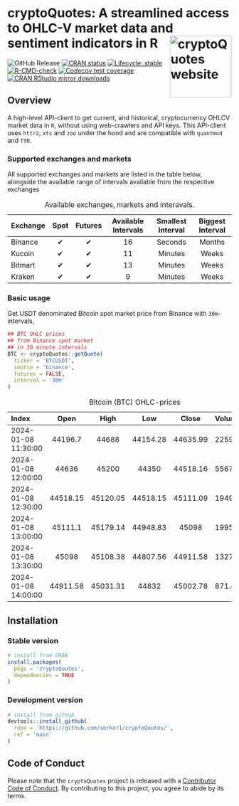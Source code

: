 
<!-- README.md is generated from README.Rmd. Please edit that file -->

# cryptoQuotes: A streamlined access to OHLC-V market data and sentiment indicators in R <a href="https://serkor1.github.io/cryptoQuotes/"><img src="man/figures/logo.png" align="right" height="139" alt="cryptoQuotes website" /></a>

<!-- badges: start -->

![GitHub
Release](https://img.shields.io/github/v/release/serkor1/cryptoQuotes?logo=github&label=release)
[![CRAN
status](https://www.r-pkg.org/badges/version/cryptoQuotes)](https://CRAN.R-project.org/package=cryptoQuotes)
[![Lifecycle:
stable](https://img.shields.io/badge/lifecycle-stable-brightgreen.svg)](https://lifecycle.r-lib.org/articles/stages.html#stable)
[![R-CMD-check](https://github.com/serkor1/cryptoQuotes/actions/workflows/R-CMD-check.yaml/badge.svg)](https://github.com/serkor1/cryptoQuotes/actions/workflows/R-CMD-check.yaml)
[![Codecov test
coverage](https://codecov.io/gh/serkor1/cryptoQuotes/branch/main/graph/badge.svg)](https://app.codecov.io/gh/serkor1/cryptoQuotes?branch=main)
[![CRAN RStudio mirror
downloads](https://cranlogs.r-pkg.org/badges/last-month/cryptoQuotes?color=blue)](https://r-pkg.org/pkg/cryptoQuotes)
<!-- badges: end -->

## Overview

A high-level API-client to get current, and historical, cryptocurrency
OHLCV market data in `R`, without using web-crawlers and API keys. This
API-client uses `httr2`, `xts` and `zoo` under the hood and are
compatible with `quantmod` and `TTR`.

### Supported exchanges and markets

All supported exchanges and markets are listed in the table below,
alongside the available range of intervals available from the respective
exchanges

<div align="center">

<table style="width:100%; margin-left: auto; margin-right: auto;" class="table">
<caption>
Available exchanges, markets and interavals.
</caption>
<thead>
<tr>
<th style="text-align:left;">
Exchange
</th>
<th style="text-align:center;">
Spot
</th>
<th style="text-align:center;">
Futures
</th>
<th style="text-align:center;">
Available Intervals
</th>
<th style="text-align:center;">
Smallest Interval
</th>
<th style="text-align:center;">
Biggest Interval
</th>
</tr>
</thead>
<tbody>
<tr>
<td style="text-align:left;">
Binance
</td>
<td style="text-align:center;">
✔
</td>
<td style="text-align:center;">
✔
</td>
<td style="text-align:center;">
16
</td>
<td style="text-align:center;">
Seconds
</td>
<td style="text-align:center;">
Months
</td>
</tr>
<tr>
<td style="text-align:left;">
Kucoin
</td>
<td style="text-align:center;">
✔
</td>
<td style="text-align:center;">
✔
</td>
<td style="text-align:center;">
11
</td>
<td style="text-align:center;">
Minutes
</td>
<td style="text-align:center;">
Weeks
</td>
</tr>
<tr>
<td style="text-align:left;">
Bitmart
</td>
<td style="text-align:center;">
✔
</td>
<td style="text-align:center;">
✔
</td>
<td style="text-align:center;">
13
</td>
<td style="text-align:center;">
Minutes
</td>
<td style="text-align:center;">
Weeks
</td>
</tr>
<tr>
<td style="text-align:left;">
Kraken
</td>
<td style="text-align:center;">
✔
</td>
<td style="text-align:center;">
✔
</td>
<td style="text-align:center;">
9
</td>
<td style="text-align:center;">
Minutes
</td>
<td style="text-align:center;">
Weeks
</td>
</tr>
</tbody>
</table>

</div>

### Basic usage

Get USDT denominated Bitcoin spot market price from Binance with
`30m`-intervals,

``` r
## BTC OHLC prices
## from Binance spot market
## in 30 minute intervals
BTC <- cryptoQuotes::getQuote(
  ticker = 'BTCUSDT',
  source = 'binance',
  futures = FALSE,
  interval = '30m'
)
```

<div align="center">

<table style="width:100%; margin-left: auto; margin-right: auto;" class="table">
<caption>
Bitcoin (BTC) OHLC-prices
</caption>
<thead>
<tr>
<th style="text-align:left;">
Index
</th>
<th style="text-align:center;">
Open
</th>
<th style="text-align:center;">
High
</th>
<th style="text-align:center;">
Low
</th>
<th style="text-align:center;">
Close
</th>
<th style="text-align:left;">
Volume
</th>
</tr>
</thead>
<tbody>
<tr>
<td style="text-align:left;">
2024-01-08 11:30:00
</td>
<td style="text-align:center;">
44196.7
</td>
<td style="text-align:center;">
44688
</td>
<td style="text-align:center;">
44154.28
</td>
<td style="text-align:center;">
44635.99
</td>
<td style="text-align:left;">
2259.56815
</td>
</tr>
<tr>
<td style="text-align:left;">
2024-01-08 12:00:00
</td>
<td style="text-align:center;">
44636
</td>
<td style="text-align:center;">
45200
</td>
<td style="text-align:center;">
44350
</td>
<td style="text-align:center;">
44518.16
</td>
<td style="text-align:left;">
5567.92331
</td>
</tr>
<tr>
<td style="text-align:left;">
2024-01-08 12:30:00
</td>
<td style="text-align:center;">
44518.15
</td>
<td style="text-align:center;">
45120.05
</td>
<td style="text-align:center;">
44518.15
</td>
<td style="text-align:center;">
45111.09
</td>
<td style="text-align:left;">
1949.63739
</td>
</tr>
<tr>
<td style="text-align:left;">
2024-01-08 13:00:00
</td>
<td style="text-align:center;">
45111.1
</td>
<td style="text-align:center;">
45179.14
</td>
<td style="text-align:center;">
44948.83
</td>
<td style="text-align:center;">
45098
</td>
<td style="text-align:left;">
1995.89183
</td>
</tr>
<tr>
<td style="text-align:left;">
2024-01-08 13:30:00
</td>
<td style="text-align:center;">
45098
</td>
<td style="text-align:center;">
45108.38
</td>
<td style="text-align:center;">
44807.56
</td>
<td style="text-align:center;">
44911.58
</td>
<td style="text-align:left;">
1327.42193
</td>
</tr>
<tr>
<td style="text-align:left;">
2024-01-08 14:00:00
</td>
<td style="text-align:center;">
44911.58
</td>
<td style="text-align:center;">
45031.31
</td>
<td style="text-align:center;">
44832
</td>
<td style="text-align:center;">
45002.78
</td>
<td style="text-align:left;">
871.80155
</td>
</tr>
</tbody>
</table>

</div>

## Installation

### Stable version

``` r
# install from CRAN
install.packages(
  pkgs = 'cryptoQuotes',
  dependencies = TRUE
)
```

### Development version

``` r
# install from github
devtools::install_github(
  repo = 'https://github.com/serkor1/cryptoQuotes/',
  ref = 'main'
)
```

## Code of Conduct

Please note that the `cryptoQuotes` project is released with a
[Contributor Code of
Conduct](https://serkor1.github.io/cryptoQuotes/CODE_OF_CONDUCT.html).
By contributing to this project, you agree to abide by its terms.
